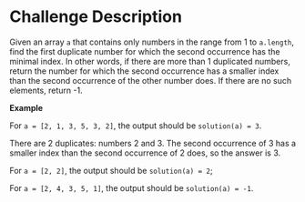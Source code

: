 # Challenge Description

Given an array `a` that contains only numbers in the range from 1 to `a.length`, find the first duplicate number for which the second occurrence has the minimal index. In other words, if there are more than 1 duplicated numbers, return the number for which the second occurrence has a smaller index than the second occurrence of the other number does. If there are no such elements, return -1.

**Example**

For `a = [2, 1, 3, 5, 3, 2]`, the output should be `solution(a) = 3`.

There are 2 duplicates: numbers 2 and 3. The second occurrence of 3 has a smaller index than the second occurrence of 2 does, so the answer is 3.

For `a = [2, 2]`, the output should be `solution(a) = 2`;

For `a = [2, 4, 3, 5, 1]`, the output should be `solution(a) = -1`.